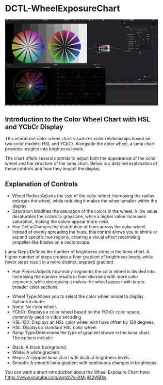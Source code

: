 # DCTL-WheelExposureChart

![Text](https://github.com/Tida-Support/DCTL-WheelExposureChart/blob/main/WheelExposureChart_1.2.1.jpg)

## Introduction to the Color Wheel Chart with HSL and YCbCr Display​
This interactive color wheel chart visualizes color relationships based on two color models: HSL and YCbCr. Alongside the color wheel, a luma chart provides insights into brightness levels.

The chart offers several controls to adjust both the appearance of the color wheel and the structure of the luma chart. Below is a detailed explanation of these controls and how they impact the display.

## Explanation of Controls​
- Wheel Radius:Adjusts the size of the color wheel. Increasing the radius enlarges the wheel, while reducing it makes the wheel smaller within the display.
- Saturation:Modifies the saturation of the colors in the wheel. A low value desaturates the colors to grayscale, while a higher value increases saturation, making the colors appear more vivid.
- Hue Delta:Changes the distribution of hues across the color wheel. Instead of evenly spreading the hues, this control allows you to shrink or expand specific hue regions, creating a visual effect resembling propeller-like blades on a vectorscope.


 Luma Steps:Defines the number of brightness steps in the luma chart. A higher number of steps creates a finer gradient of brightness levels, while fewer steps result in a more distinct, stepped gradient.
- Hue Pieces:Adjusts how many segments the color wheel is divided into. Increasing the number results in finer divisions with more color segments, while decreasing it makes the wheel appear with larger, broader color sections.
 
+ Wheel Type:Allows you to select the color wheel model to display. Options include:
 + None: No color wheel.
 + YCbCr: Displays a color wheel based on the YCbCr color space, commonly used in video encoding.
 + HSL-120: Displays an HSL color wheel with hues offset by 120 degrees.
 + HSL: Displays a standard HSL color wheel.
+ Ramp Type:Determines the type of gradient shown in the luma chart. The options include:
 - Black: A black background.
 - White: A white gradient.
 - Steps: A stepped luma chart with distinct brightness levels.
 - Smooth: A smooth luma gradient with continuous changes in brightness.




You can wath a short introduction about the Wheel Exposure Chart here:
https://www.youtube.com/watch?v=XMLjl42WB1w

